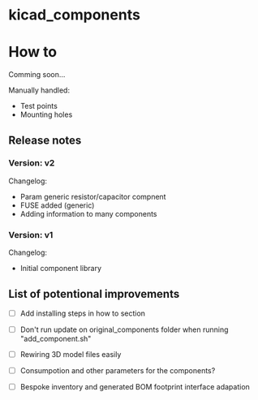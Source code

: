 # kicad_components

# How to
Comming soon...

Manually handled:
- Test points
- Mounting holes


## Release notes

### Version: v2
Changelog:
- Param generic resistor/capacitor compnent
- FUSE added (generic)
- Adding information to many components

### Version: v1
Changelog:
- Initial component library


## List of potentional improvements
- [ ] Add installing steps in how to section
- [ ] Don't run update on original_components folder when running "add_component.sh"
- [ ] Rewiring 3D model files easily 
- [ ] Consumpotion and other parameters for the components?
- [ ] Bespoke inventory and generated BOM footprint interface adapation

